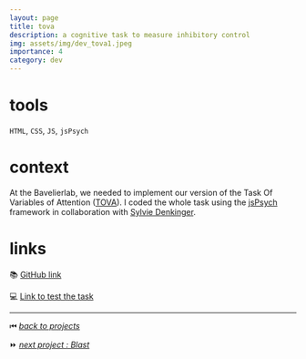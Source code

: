 ```yaml
---
layout: page
title: tova
description: a cognitive task to measure inhibitory control
img: assets/img/dev_tova1.jpeg
importance: 4
category: dev
---
```


# tools

`HTML`, `CSS`, `JS`, `jsPsych`

# context

At the Bavelierlab, we needed to implement our version of the Task Of Variables of Attention ([TOVA](https://link.springer.com/referenceworkentry/10.1007/978-3-319-56782-2_9092-1)). I coded the whole task using the [jsPsych](https://www.jspsych.org/7.3/) framework in collaboration with [Sylvie Denkinger](https://www.linkedin.com/in/sylvie-denkinger-1b41943a/).

# links

📚 [GitHub link](https://gitlab.unige.ch/bavelierlab/tova)

💻 [Link to test the task](https://brainandlearning.org/tasks/tova)

______

⏮ [*back to projects*](./..)

⏩ [*next project : Blast*](./../dev_blast)

<!-- ⏪ [*previous project : Metanoïa*](./../vg_metanoia) -->